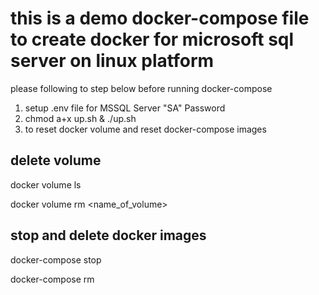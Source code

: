 # this is a demo docker-compose file to create docker for microsoft sql server on linux platform

please following to step below before running docker-compose

1. setup .env file for MSSQL Server "SA" Password
2. chmod a+x up.sh & ./up.sh 
3. to reset docker volume and reset docker-compose images

delete volume
-----------------------------------
docker volume ls

docker volume rm <name_of_volume>

stop and delete docker images
-----------------------------------
docker-compose stop

docker-compose rm
